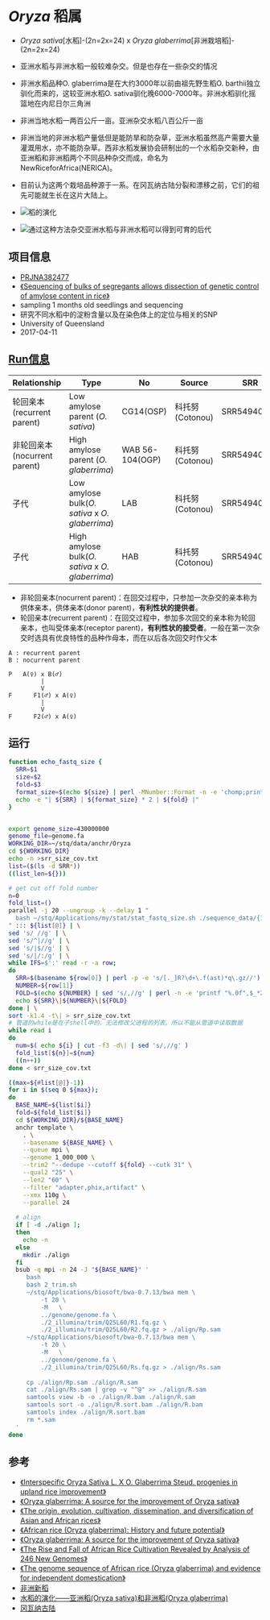 # *Oryza* 稻属
+ *Oryza sativa*[水稻]-(2n=2x=24) x *Oryza glaberrima*[非洲栽培稻]-(2n=2x=24)
+ 亚洲水稻与非洲水稻一般较难杂交。但是也存在一些杂交的情况
+ 非洲水稻品种O. glaberrima是在大约3000年以前由祖先野生稻O. barthii独立驯化而来的，这较亚洲水稻O. sativa驯化晚6000-7000年。非洲水稻驯化摇篮地在内尼日尔三角洲
+ 非洲当地水稻一两百公斤一亩。亚洲杂交水稻八百公斤一亩
+ 非洲当地的非洲水稻产量低但是能防旱和防杂草，亚洲水稻虽然高产需要大量灌溉用水，亦不能防杂草。西非水稻发展协会研制出的一个水稻杂交新种，由亚洲稻和非洲稻两个不同品种杂交而成，命名为NewRiceforAfrica(NERICA)。
+ 目前认为这两个栽培品种源于一系。在冈瓦纳古陆分裂和漂移之前，它们的祖先可能就生长在这片大陆上。

+ ![稻的演化](https://github.com/eternal-bug/Sequencing-and-assembly/blob/master/plastid/Gramineae/Recombination/pic/Oryza.png)

+ ![通过这种方法杂交亚洲水稻与非洲水稻可以得到可育的后代](https://github.com/eternal-bug/Sequencing-and-assembly/blob/master/plastid/Gramineae/Recombination/pic/fertile.png)

## 项目信息
+ [PRJNA382477](https://www.ncbi.nlm.nih.gov/bioproject/PRJNA382477)
+ [《Sequencing of bulks of segregants allows dissection of genetic control of amylose content in rice》](https://www.ncbi.nlm.nih.gov/pmc/articles/PMC5785344/#pbi12752-bib-0009)
+ sampling 1 months old seedlings and sequencing
+ 研究不同水稻中的淀粉含量以及在染色体上的定位与相关的SNP
+ University of Queensland
+ 2017-04-11

## [Run信息](https://trace.ncbi.nlm.nih.gov/Traces/study/?acc=PRJNA382477&go=go)
| Relationship | Type | No | Source | SRR | Size | Depth |
| --- | --- | --- | --- | --- | --- | --- |
| 轮回亲本(recurrent parent) | Low amylose parent (*O. sativa*) | CG14(OSP) | 科托努(Cotonou) | SRR5494009 | 1,715,132,292 * 2 | 32 |
| 非轮回亲本(nocurrent parent) | High amylose parent (*O. glaberrima*) | WAB 56-104(OGP) | 科托努(Cotonou) |  SRR54940010 | 1,526,266,324 * 2 | 28 |
| 子代 | Low amylose bulk(*O. sativa* x *O. glaberrima*) | LAB | 科托努(Cotonou) | SRR54940011 | 4,102,835,647 * 2 | 76 |
| 子代 | High amylose bulk(*O. sativa* x *O. glaberrima*) | HAB | 科托努(Cotonou) | SRR54940012 | 477,388,765 * 2 | 9 |

+ 非轮回亲本(nocurrent parent)：在回交过程中，只参加一次杂交的亲本称为供体亲本，供体亲本(donor parent)，**有利性状的提供者**。
+ 轮回亲本(recurrent parent)：在回交过程中，参加多次回交的亲本称为轮回亲本，也叫受体亲本(receptor parent)，**有利性状的接受者**。一般在第一次杂交时选具有优良特性的品种作母本，而在以后各次回交时作父本

```text
A : recurrent parent
B : nocurrent parent

P   A(♀) x B(♂)
         |
         V
F      F1(♂) x A(♀)
         |
         V
F      F2(♂) x A(♀)
``` 

## 运行
```bash
function echo_fastq_size {
  SRR=$1
  size=$2
  fold=$3
  format_size=$(echo ${size} | perl -MNumber::Format -n -e 'chomp;print Number::Format::format_number($_)')
  echo -e "| ${SRR} | ${format_size} * 2 | ${fold} |"
}


export genome_size=430000000
genome_file=genome.fa
WORKING_DIR=~/stq/data/anchr/Oryza
cd ${WORKING_DIR}
echo -n >srr_size_cov.txt
list=($(ls -d SRR*))
((list_len=${}))

# get cut off fold number
n=0
fold_list=()
parallel -j 20 --ungroup -k --delay 1 "
  bash ~/stq/Applications/my/stat/stat_fastq_size.sh ./sequence_data/{1}_1.fastq.gz | tail -n 1 
" ::: ${list[@]} | \
sed 's/ //g' | \
sed 's/^|//g' | \
sed 's/|$//g' | \
sed 's/|/:/g' | \
while IFS=$':' read -r -a row;
do
  SRR=$(basename ${row[0]} | perl -p -e 's/[._]R?\d+\.f(ast)*q\.gz//')
  NUMBER=${row[1]}
  FOLD=$(echo ${NUMBER} | sed 's/,//g' | perl -n -e 'printf "%.0f",$_*2*4/$ENV{genome_size}')
  echo ${SRR}\|${NUMBER}\|${FOLD}
done | \
sort -k1.4 -t\| > srr_size_cov.txt
# 管道的while是在子shell中的，无法修改父进程的列表。所以不能从管道中读取数据
while read i
do
  num=$( echo ${i} | cut -f3 -d\| | sed 's/,//g' )
  fold_list[${n}]=${num}
  ((n++))
done < srr_size_cov.txt

((max=${#list[@]}-1))
for i in $(seq 0 ${max});
do
  BASE_NAME=${list[$i]}
  fold=${fold_list[$i]}
  cd ${WORKING_DIR}/${BASE_NAME}
  anchr template \
    . \
    --basename ${BASE_NAME} \
    --queue mpi \
    --genome 1_000_000 \
    --trim2 "--dedupe --cutoff ${fold} --cutk 31" \
    --qual2 "25" \
    --len2 "60" \
    --filter "adapter,phix,artifact" \
    --xmx 110g \
    --parallel 24
    
  # align
  if [ -d ./align ];
  then
    echo -n
  else
    mkdir ./align
  fi
  bsub -q mpi -n 24 -J "${BASE_NAME}" '
     bash 
     bash 2_trim.sh
     ~/stq/Applications/biosoft/bwa-0.7.13/bwa mem \
         -t 20 \
         -M   \
         ../genome/genome.fa \
         ./2_illumina/trim/Q25L60/R1.fq.gz \
         ./2_illumina/trim/Q25L60/R2.fq.gz > ./align/Rp.sam
     ~/stq/Applications/biosoft/bwa-0.7.13/bwa mem \
         -t 20 \
         -M   \
         ../genome/genome.fa \
         ./2_illumina/trim/Q25L60/Rs.fq.gz > ./align/Rs.sam
         
     cp ./align/Rp.sam ./align/R.sam
     cat ./align/Rs.sam | grep -v "^@" >> ./align/R.sam
     samtools view -b -o ./align/R.bam ./align/R.sam
     samtools sort -o ./align/R.sort.bam ./align/R.bam
     samtools index ./align/R.sort.bam
     rm *.sam
  '
done
```

## 参考
+ [《Interspecific Oryza Sativa L. X O. Glaberrima Steud. progenies in upland rice improvement》](https://link.springer.com/article/10.1023/A%3A1002969932224)
+ [《Oryza glaberrima: A source for the improvement of Oryza sativa》](https://www.researchgate.net/publication/228623310_Oryza_glaberrima_A_source_for_the_improvement_of_Oryza_sativa)
+ [《The origin, evolution, cultivation, dissemination, and diversification of Asian and African rices》](https://link.springer.com/article/10.1007/BF00041576)
+ [《African rice (Oryza glaberrima): History and future potential》](https://www.pnas.org/content/99/25/16360)
+ [《Oryza glaberrima: A source for the improvement of Oryza sativa》](https://www.researchgate.net/publication/228623310_Oryza_glaberrima_A_source_for_the_improvement_of_Oryza_sativa)
+ [《The Rise and Fall of African Rice Cultivation Revealed by Analysis of 246 New Genomes》](https://www.cell.com/current-biology/fulltext/S0960-9822(18)30702-4)
+ [《The genome sequence of African rice (Oryza glaberrima) and evidence for independent domestication》](https://www.nature.com/articles/ng.3044)
+ [非洲新稻](https://baike.baidu.com/item/非洲新稻/15702350)
+ [水稻的演化——亚洲稻(Oryza sativa)和非洲稻(Oryza glaberrima)](http://www.cnki.com.cn/Article/CJFDTotal-JXND1983S1006.htm)
+ [冈瓦纳古陆](https://baike.baidu.com/item/冈瓦纳古陆/3722456?fr=aladdin&fromid=11180351&fromtitle=Gondwanaland)
